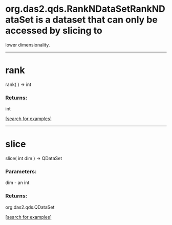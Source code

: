 # org.das2.qds.RankNDataSetRankNDataSet is a dataset that can only be accessed by slicing to
 lower dimensionality.
***
<a name="rank"></a>
# rank
rank(  ) &rarr; int



### Returns:
int


<a href="https://github.com/autoplot/dev/search?q=rank&unscoped_q=rank">[search for examples]</a>

***
<a name="slice"></a>
# slice
slice( int dim ) &rarr; QDataSet



### Parameters:
dim - an int

### Returns:
org.das2.qds.QDataSet


<a href="https://github.com/autoplot/dev/search?q=slice&unscoped_q=slice">[search for examples]</a>

